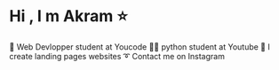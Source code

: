 # Hi , I m Akram ⭐️
🧠 Web Devlopper student at Youcode
👨‍💻 python student at Youtube
🔹 I create landing pages websites
➰ Contact me on Instagram
